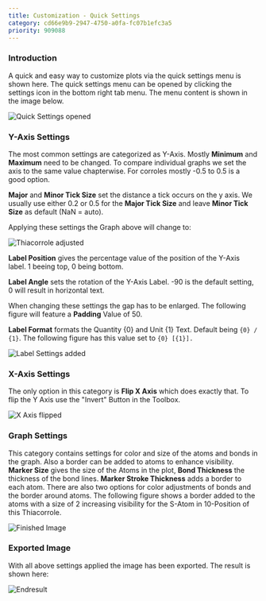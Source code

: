 ```yaml
---
title: Customization - Quick Settings
category: cd66e9b9-2947-4750-a0fa-fc07b1efc3a5
priority: 909088
---
```

### Introduction

A quick and easy way to customize plots via the quick settings menu is shown here. The quick settings menu can be opened by clicking the settings icon in the bottom right tab menu. The menu content is shown in the image below.

![Quick Settings opened](/uploads/quick-settings.png)

### Y-Axis Settings

The most common settings are categorized as Y-Axis. Mostly **Minimum** and **Maximum** need to be changed. To compare individual graphs we set the axis to the same value chapterwise. For corroles mostly -0.5 to 0.5 is a good option. 

**Major** and **Minor Tick Size** set the distance a tick occurs on the y axis. We usually use either 0.2 or 0.5 for the **Major Tick Size** and leave **Minor Tick Size** as default (NaN = auto). 

Applying these settings the Graph above will change to:

![Thiacorrole adjusted](/uploads/thiacor-adjusted.png)

**Label Position** gives the percentage value of the position of the Y-Axis label. 1 beeing top, 0 being bottom.

**Label Angle** sets the rotation of the Y-Axis Label. -90 is the default setting, 0 will result in horizontal text. 

When changing these settings the gap has to be enlarged. The following figure will feature a **Padding** Value of 50. 

**Label Format** formats the Quantity {0} and Unit {1} Text. Default being `{0} / {1}`. The following figure has this value set to `{0} [{1}].`

![Label Settings added](/uploads/label-adjust.png)

### X-Axis Settings

The only option in this category is **Flip X Axis** which does exactly that. To flip the Y Axis use the "Invert" Button in the Toolbox.

![X Axis flipped](/uploads/flipx.png)

### Graph Settings

This category contains settings for color and size of the atoms and bonds in the graph. Also a border can be added to atoms to enhance visibility. **Marker Size** gives the size of the Atoms in the plot, **Bond Thickness** the thickness of the bond lines. **Marker Stroke Thickness** adds a border to each atom. There are also two options for color adjustments of bonds and the border around atoms. The following figure shows a border added to the atoms with a size of 2 increasing visibility for the S-Atom in 10-Position of this Thiacorrole.

![Finished Image](/uploads/finished.png)

### Exported Image

With all above settings applied the image has been exported. The result is shown here:

![Endresult](/uploads/1544169_graph.svg)